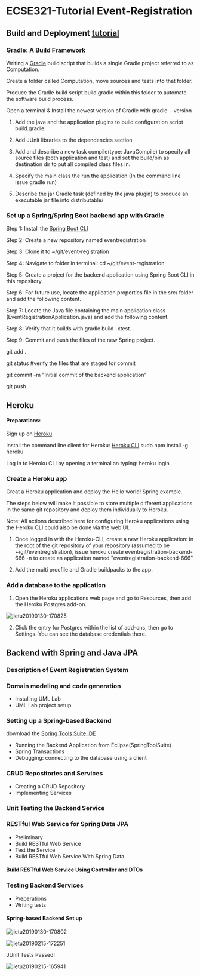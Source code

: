 # ECSE321-Tutorial Event-Registration

## Build and Deployment [tutorial](https://mcgill-ecse321-winter2019.github.io/EventRegistration-Tutorials/#_backend_with_spring_and_java_jpa)

### Gradle: A Build Framework

Writing a [Gradle](https://gradle.org/) build script that builds a single Gradle project referred to as Computation.

Create a folder called Computation, move sources and tests into that folder.

Produce the Gradle build script build.gradle within this folder to automate the software build process.

Open a terminal & Install the newest version of Gradle with gradle --version

1. Add the java and the application plugins to build configuration script build.gradle.

2. Add JUnit libraries to the dependencies section

3. Add and describe a new task compile(type: JavaCompile) to specify all source files (both application and test) and set the build/bin as destination dir to put all compiled class files in.

4. Specify the main class the run the application (In the command line issue gradle run)

5. Describe the jar Gradle task (defined by the java plugin) to produce an executable jar file into distributable/

### Set up a Spring/Spring Boot backend app with Gradle

Step 1: Install the [Spring Boot CLI](https://docs.spring.io/spring-boot/docs/current/reference/html/getting-started-installing-spring-boot.html#getting-started-installing-the-cli)

Step 2: Create a new repository named eventregistration

Step 3: Clone it to ~/git/event-registration

Step 4: Navigate to folder in terminal: cd ~/git/event-registration

Step 5: Create a project for the backend application using Spring Boot CLI in this repository.

Step 6: For future use, locate the application.properties file in the src/ folder and add the following content.

Step 7: Locate the Java file containing the main application class (EventRegistrationApplication.java) and add the following content.

Step 8: Verify that it builds with gradle build -xtest.

Step 9: Commit and push the files of the new Spring project.

git add .

git status #verify the files that are staged for commit

git commit -m "Initial commit of the backend application"

git push

## Heroku

#### Preparations: 

Sign up on [Heroku](https://www.heroku.com/)

Install the command line client for Heroku: [Heroku CLI](https://devcenter.heroku.com/articles/heroku-cli)
sudo npm install -g heroku

Log in to Heroku CLI by opening a terminal an typing: heroku login

### Create a Heroku app

Creat a Heroku application and deploy the Hello world! Spring example. 

The steps below will make it possible to store multiple different applications in the same git repository and deploy them individually to Heroku. 

Note: All actions described here for configuring Heroku applications using the Heroku CLI could also be done via the web UI.

1. Once logged in with the Heroku-CLI, create a new Heroku application: in the root of the git repository of your repository (assumed to be ~/git/eventregistration), issue heroku create eventregistration-backend-666 -n to create an application named "eventregistration-backend-666"

2. Add the multi procfile and Gradle buildpacks to the app.

### Add a database to the application

1. Open the Heroku applications web page and go to Resources, then add the Heroku Postgres add-on.

![jietu20190130-170825](https://user-images.githubusercontent.com/31902939/52019086-aeff6180-24ba-11e9-980e-6f7cfc070dce.jpg)

2. Click the entry for Postgres within the list of add-ons, then go to Settings. You can see the database credentials there.

## Backend with Spring and Java JPA

### Description of Event Registration System

### Domain modeling and code generation
- Installing UML Lab
- UML Lab project setup

### Setting up a Spring-based Backend
download the [Spring Tools Suite IDE](https://spring.io/tools)

- Running the Backend Application from Eclipse(SpringToolSuite)
- Spring Transactions
- Debugging: connecting to the database using a client

### CRUD Repositories and Services
- Creating a CRUD Repository
- Implementing Services

### Unit Testing the Backend Service

### RESTful Web Service for Spring Data JPA
- Preliminary
- Build RESTful Web Service
- Test the Service
- Build RESTful Web Service With Spring Data

#### Build RESTful Web Service Using Controller and DTOs

### Testing Backend Services
- Preperations
- Writing tests

#### Spring-based Backend Set up
![jietu20190130-170802](https://user-images.githubusercontent.com/31902939/52019087-af97f800-24ba-11e9-8122-933cc3a1fc86.jpg)


![jietu20190215-172251](https://user-images.githubusercontent.com/31902939/52887680-9e9be780-3146-11e9-8513-d0e1b57a6429.jpg)

JUnit Tests Passed!

![jietu20190215-165941](https://user-images.githubusercontent.com/31902939/52887681-9e9be780-3146-11e9-926a-a200cc6a9e65.jpg)
